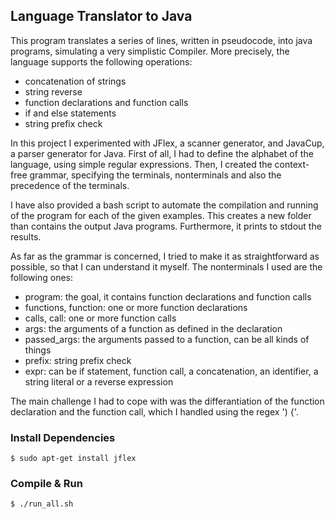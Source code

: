 ## Language Translator to Java

This program translates a series of lines, written in pseudocode, into java programs, simulating a very simplistic Compiler.
More precisely, the language supports the following operations:
- concatenation of strings
- string reverse
- function declarations and function calls
- if and else statements
- string prefix check

In this project I experimented with JFlex, a scanner generator, and JavaCup, a parser generator for Java.
First of all, I had to define the alphabet of the language, using simple regular expressions.
Then, I created the context-free grammar, specifying the terminals, nonterminals and also the precedence of the terminals.

I have also provided a bash script to automate the compilation and running of the program for each of the given examples. This creates a new folder than contains the output Java programs. Furthermore, it prints to stdout the results.

As far as the grammar is concerned, I tried to make it as straightforward as possible, so that I can understand it myself.
The nonterminals I used are the following ones:
- program: the goal, it contains function declarations and function calls 
- functions, function: one or more function declarations
- calls, call: one or more function calls
- args: the arguments of a function as defined in the declaration
- passed_args: the arguments passed to a function, can be all kinds of things
- prefix: string prefix check
- expr: can be if statement, function call, a concatenation, an identifier, a string literal or a reverse expression

The main challenge I had to cope with was the differantiation of the function declaration and the function call, which I handled using the regex ') {'.

### Install Dependencies
```
$ sudo apt-get install jflex
```

### Compile & Run
```
$ ./run_all.sh
```